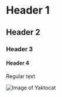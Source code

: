 # Header 1
## Header 2
### Header 3
#### Header 4

Regular text

![Image of Yaktocat](https://octodex.github.com/images/yaktocat.png)
